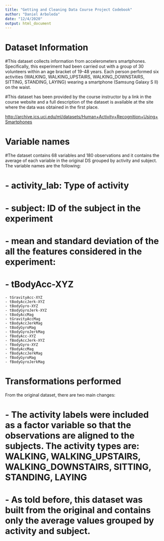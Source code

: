 ```yaml
---
title: "Getting and Cleaning Data Course Project Codebook"
author: "Daniel Arboleda"
date: "12/4/2020"
output: html_document
---
```


# **Dataset Information**

#This dataset collects information from accelerometers smartphones. Specifically, this experiment had been carried out with a group of 30 volunteers within an age bracket of 19-48 years. Each person performed six activities (WALKING, WALKING_UPSTAIRS, WALKING_DOWNSTAIRS, SITTING, STANDING, LAYING) wearing a smartphone (Samsung Galaxy S II) on the waist.

#This dataset has been provided by the course instructor by a link in the course website and a full description of the dataset is available at the site where the data was obtained in the first place.

<http://archive.ics.uci.edu/ml/datasets/Human+Activity+Recognition+Using+Smartphones>


# **Variable names**

#The dataset contains 68 variables and 180 observations and it contains the average of each variable in the original DS grouped by activity and subject. The variable names are the following:

# - activity_lab: Type of activity  
# - subject: ID of the subject in the experiment  
# - mean and standard deviation of the all the features considered in the experiment:  
#   - tBodyAcc-XYZ
    - tGravityAcc-XYZ
    - tBodyAccJerk-XYZ
    - tBodyGyro-XYZ
    - tBodyGyroJerk-XYZ
    - tBodyAccMag
    - tGravityAccMag
    - tBodyAccJerkMag
    - tBodyGyroMag
    - tBodyGyroJerkMag
    - fBodyAcc-XYZ
    - fBodyAccJerk-XYZ
    - fBodyGyro-XYZ
    - fBodyAccMag
    - fBodyAccJerkMag
    - fBodyGyroMag
    - fBodyGyroJerkMag

# **Transformations performed**
From the original dataset, there are two main changes:

# - The activity labels were included as a factor variable so that the observations are aligned to the subjects. The activity types are: WALKING, WALKING_UPSTAIRS, WALKING_DOWNSTAIRS, SITTING, STANDING, LAYING

# - As told before, this dataset was built from the original and contains only the average values grouped by activity and subject.
